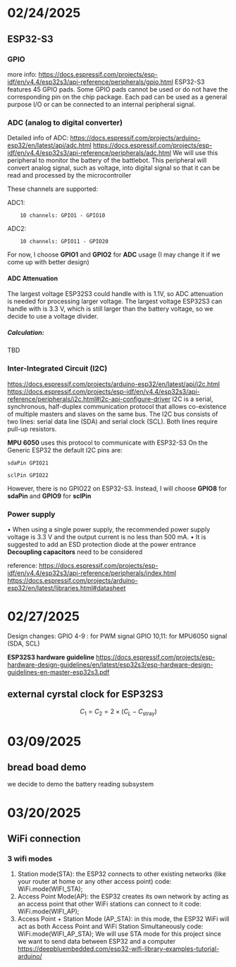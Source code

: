 # 02/24/2025
## ESP32-S3

### GPIO
more info:
https://docs.espressif.com/projects/esp-idf/en/v4.4/esp32s3/api-reference/peripherals/gpio.html
ESP32-S3 features 45 GPIO pads.
Some GPIO pads cannot be used or do not have the corresponding pin on the chip package.
Each pad can be used as a general purpose I/O or can be connected to an internal peripheral signal.

### ADC (analog to digital converter)
Detailed info of ADC:
https://docs.espressif.com/projects/arduino-esp32/en/latest/api/adc.html
https://docs.espressif.com/projects/esp-idf/en/v4.4/esp32s3/api-reference/peripherals/adc.html
We will use this peripheral to monitor the battery of the battlebot.
This peripheral will convert analog signal, such as voltage, into digital signal so that it can be read and processed by the microcontroller

These channels are supported:

ADC1:

        10 channels: GPIO1 - GPIO10

ADC2:

        10 channels: GPIO11 - GPIO20

For now, I choose **GPIO1** and **GPIO2** for **ADC** usage (I may change it if we come up with better design)
#### ADC Attenuation
The largest voltage ESP32S3 could handle with is 1.1V, so ADC attenuation is needed for processing larger voltage.
The largest voltage ESP32S3 can handle with is 3.3 V, which is still larger than the battery voltage, so we decide to use a voltage divider.
##### Calculation:
TBD

### Inter-Integrated Circuit (I2C)
https://docs.espressif.com/projects/arduino-esp32/en/latest/api/i2c.html
https://docs.espressif.com/projects/esp-idf/en/v4.4/esp32s3/api-reference/peripherals/i2c.html#i2c-api-configure-driver
I2C is a serial, synchronous, half-duplex communication protocol that allows co-existence of multiple masters and slaves on the same bus. The I2C bus consists of two lines: serial data line (SDA) and serial clock (SCL). Both lines require pull-up resistors.

**MPU 6050** uses this protocol to communicate with ESP32-S3
On the Generic ESP32 the default I2C pins are:

    sdaPin GPIO21

    sclPin GPIO22

However, there is no GPIO22 on ESP32-S3. Instead, I will choose **GPIO8** for **sdaPin** and **GPIO9** for **sclPin**

### Power supply
• When using a single power supply, the recommended power supply voltage is 3.3 V and the output current is
no less than 500 mA.
• It is suggested to add an ESD protection diode at the power entrance
**Decoupling capacitors** need to be considered


reference: 
https://docs.espressif.com/projects/esp-idf/en/v4.4/esp32s3/api-reference/peripherals/index.html
https://docs.espressif.com/projects/arduino-esp32/en/latest/libraries.html#datasheet

# 02/27/2025
Design changes:
GPIO 4-9 : for PWM signal
GPIO 10,11: for MPU6050 signal (SDA, SCL)

**ESP32S3 hardware guideline**
https://docs.espressif.com/projects/esp-hardware-design-guidelines/en/latest/esp32s3/esp-hardware-design-guidelines-en-master-esp32s3.pdf
## external cyrstal clock for ESP32S3
$$
C_1 = C_2 = 2 \times (C_L - C_{\text{stray}})
$$

# 03/09/2025

## bread boad demo
we decide to demo the battery reading subsystem

# 03/20/2025
## WiFi connection
### 3 wifi modes
1. Station mode(STA):
   the ESP32 connects to other existing networks (like your router at home or any other access point)
   code: WiFi.mode(WIFI_STA);
2. Access Point Mode(AP):
   the ESP32 creates its own network by acting as an access point that other WiFi stations can connect to it
   code: WiFi.mode(WIFI_AP);
3. Access Point + Station Mode (AP_STA):
   in this mode, the ESP32 WiFi will act as both Access Point and WiFi Station Simultaneously
   code: WiFi.mode(WIFI_AP_STA);
We will use STA mode for this project since we want to send data between ESP32 and a computer
https://deepbluembedded.com/esp32-wifi-library-examples-tutorial-arduino/